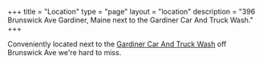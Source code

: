 +++ 
title = "Location" 
type = "page"
layout = "location"
description = "396 Brunswick Ave Gardiner, Maine next to the Gardiner Car And Truck Wash."
+++

Conveniently located next to the <a href="https://gardinercarandtruckwash.com" target="_blank">Gardiner Car And Truck Wash</a> off Brunswick Ave we're hard to miss.
